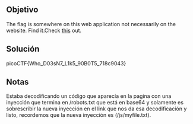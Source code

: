 ## Objetivo
The flag is somewhere on this web application not necessarily on the website. Find it.Check [this](http://saturn.picoctf.net:56615/) out.
## Solución
picoCTF{Who_D03sN7_L1k5_90B0T5_718c9043}
## Notas
Estaba decodificando un código que aparecía en la pagina con una inyección que termina en /robots.txt que está en base64 y solamente es sobrescribir la nueva inyección en el link que nos da esa decodificación y listo, recordemos que la nueva inyección es (/js/myfile.txt).